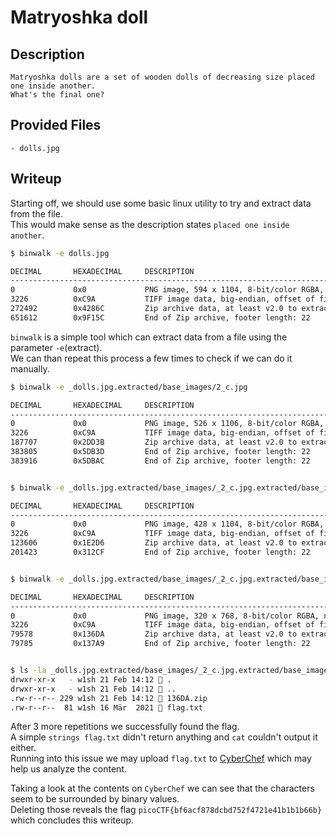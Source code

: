 # Matryoshka doll

## Description 
```
Matryoshka dolls are a set of wooden dolls of decreasing size placed one inside another. 
What's the final one? 
```

## Provided Files
```
- dolls.jpg
```

## Writeup

Starting off, we should use some basic linux utility to try and extract data from the file. <br/>
This would make sense as the description states `placed one inside another`. <br/>
```sh
$ binwalk -e dolls.jpg 

DECIMAL       HEXADECIMAL     DESCRIPTION
--------------------------------------------------------------------------------
0             0x0             PNG image, 594 x 1104, 8-bit/color RGBA, non-interlaced
3226          0xC9A           TIFF image data, big-endian, offset of first image directory: 8
272492        0x4286C         Zip archive data, at least v2.0 to extract, compressed size: 378954, uncompressed size: 383938, name: base_images/2_c.jpg
651612        0x9F15C         End of Zip archive, footer length: 22
```

`binwalk` is a simple tool which can extract data from a file using the parameter `-e`(extract). <br/>
We can than repeat this process a few times to check if we can do it manually. <br/>
```sh
$ binwalk -e _dolls.jpg.extracted/base_images/2_c.jpg 

DECIMAL       HEXADECIMAL     DESCRIPTION
--------------------------------------------------------------------------------
0             0x0             PNG image, 526 x 1106, 8-bit/color RGBA, non-interlaced
3226          0xC9A           TIFF image data, big-endian, offset of first image directory: 8
187707        0x2DD3B         Zip archive data, at least v2.0 to extract, compressed size: 196043, uncompressed size: 201445, name: base_images/3_c.jpg
383805        0x5DB3D         End of Zip archive, footer length: 22
383916        0x5DBAC         End of Zip archive, footer length: 22


$ binwalk -e _dolls.jpg.extracted/base_images/_2_c.jpg.extracted/base_images/3_c.jpg 

DECIMAL       HEXADECIMAL     DESCRIPTION
--------------------------------------------------------------------------------
0             0x0             PNG image, 428 x 1104, 8-bit/color RGBA, non-interlaced
3226          0xC9A           TIFF image data, big-endian, offset of first image directory: 8
123606        0x1E2D6         Zip archive data, at least v2.0 to extract, compressed size: 77651, uncompressed size: 79807, name: base_images/4_c.jpg
201423        0x312CF         End of Zip archive, footer length: 22


$ binwalk -e _dolls.jpg.extracted/base_images/_2_c.jpg.extracted/base_images/_3_c.jpg.extracted/base_images/4_c.jpg 

DECIMAL       HEXADECIMAL     DESCRIPTION
--------------------------------------------------------------------------------
0             0x0             PNG image, 320 x 768, 8-bit/color RGBA, non-interlaced
3226          0xC9A           TIFF image data, big-endian, offset of first image directory: 8
79578         0x136DA         Zip archive data, at least v2.0 to extract, compressed size: 63, uncompressed size: 81, name: flag.txt
79785         0x137A9         End of Zip archive, footer length: 22


$ ls -la _dolls.jpg.extracted/base_images/_2_c.jpg.extracted/base_images/_3_c.jpg.extracted/base_images/_4_c.jpg.extracted/
drwxr-xr-x   - w1sh 21 Feb 14:12  .
drwxr-xr-x   - w1sh 21 Feb 14:12  ..
.rw-r--r-- 229 w1sh 21 Feb 14:12  136DA.zip
.rw-r--r--  81 w1sh 16 Mär  2021  flag.txt

```

After 3 more repetitions we successfully found the flag. <br/>
A simple `strings flag.txt` didn't return anything and `cat` couldn't output it either. <br/>
Running into this issue we may upload `flag.txt` to [CyberChef](https://cyberchef.org/#recipe=Find_/_Replace(%7B'option':'Regex','string':'%5E%5Ba-zA-Z0-9_.-%5D*$'%7D,'',true,false,true,false)&input=cABpAGMAbwBDAFQARgB7AGIAZgA2AGEAYwBmADgANwA4AGQAYwBiAGQANwA1ADIAZgA0ADcAMgAxAGUANAAxAGIAMQBiADEAYgA2ADYAYgB9) which may help us analyze the content. <br/>

Taking a look at the contents on `CyberChef` we can see that the characters seem to be surrounded by binary values. <br/>
Deleting those reveals the flag `picoCTF{bf6acf878dcbd752f4721e41b1b1b66b}` which concludes this writeup.